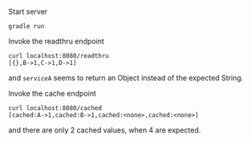 Start server
```
gradle run
```
Invoke the readthru endpoint
```
curl localhost:8080/readthru
[{},B->1,C->1,D->1]
```
and `serviceA` seems to return an Object instead of the expected String.

Invoke the cache endpoint

```
curl localhost:8080/cached
[cached:A->1,cached:B->1,cached:<none>,cached:<none>]
```
and there are only 2 cached values, when 4 are expected.
